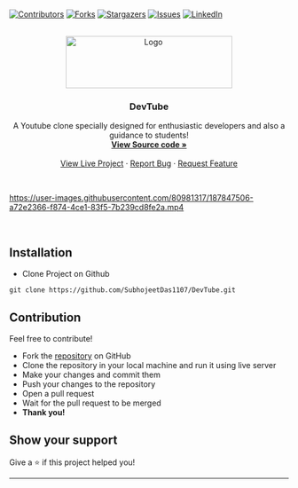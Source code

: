 <br />

[![Contributors][contributors-shield]][contributors-url]
[![Forks][forks-shield]][forks-url]
[![Stargazers][stars-shield]][stars-url]
[![Issues][issues-shield]][issues-url]
[![LinkedIn][linkedin-shield]][linkedin-url]

<br />
<div align="center">
  <a href="https://subhojeetdas1107-github-devtube.netlify.app/">
    <img src="https://devtube.sanish.me/images/devtube.png" alt="Logo" width="300" height="94">
  </a>

  <h3 align="center">DevTube</h3>

  <p align="center">
  A Youtube clone specially designed for enthusiastic developers and also a guidance to students!
    <br />
    <a href="https://github.com/SubhojeetDas1107/DevTube"><strong>View Source code »</strong></a>
    <br />
    <br />
    <a href="https://subhojeetdas1107-github-devtube.netlify.app/">View Live Project</a>
    ·
    <a href="https://github.com/SubhojeetDas1107/DevTube/issues">Report Bug</a>
    ·
    <a href="https://github.com/SubhojeetDas1107/DevTube/issues">Request Feature</a>
  </p>
</div>

<br />

https://user-images.githubusercontent.com/80981317/187847506-a72e2366-f874-4ce1-83f5-7b239cd8fe2a.mp4

<br />

## Installation
* Clone Project on Github
```
git clone https://github.com/SubhojeetDas1107/DevTube.git
```

## Contribution
Feel free to contribute!
- Fork the [repository](https://github.com/SubhojeetDas1107/DevTube) on GitHub
- Clone the repository in your local machine and run it using live server
- Make your changes and commit them
- Push your changes to the repository
- Open a pull request
- Wait for the pull request to be merged
- **Thank you!** 

## Show your support

Give a ⭐️ if this project helped you!

***



<!-- https://www.markdownguide.org/basic-syntax/#reference-style-links -->
[contributors-shield]: https://img.shields.io/github/contributors/SubhojeetDas1107/DevTube.svg?style=for-the-badge
[contributors-url]: https://github.com/SubhojeetDas1107/DevTube/graphs/contributors
[forks-shield]: https://img.shields.io/github/forks/SubhojeetDas1107/DevTube.svg?style=for-the-badge
[forks-url]: https://github.com/SubhojeetDas1107/DevTube/network/members
[stars-shield]: https://img.shields.io/github/stars/SubhojeetDas1107/DevTube.svg?style=for-the-badge
[stars-url]: https://github.com/SubhojeetDas1107/DevTube/stargazers
[issues-shield]: https://img.shields.io/github/issues/SubhojeetDas1107/DevTube.svg?style=for-the-badge
[issues-url]: https://github.com/SubhojeetDas1107/DevTube/issues
[linkedin-shield]: https://img.shields.io/badge/-LinkedIn-black.svg?style=for-the-badge&logo=linkedin&colorB=555
[linkedin-url]: https://www.linkedin.com/in/subhojeet-das-656871198/


